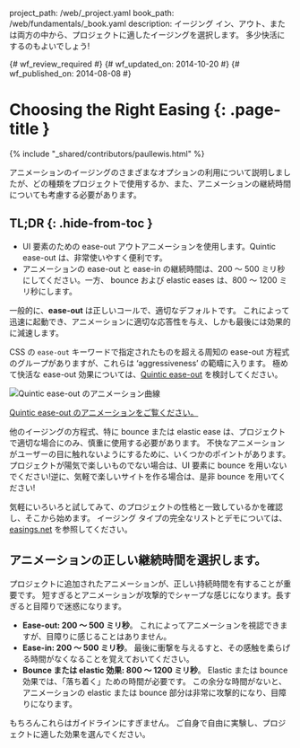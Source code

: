 project_path: /web/_project.yaml
book_path: /web/fundamentals/_book.yaml
description: イージング イン、アウト、または両方の中から、プロジェクトに適したイージングを選択します。 多少快活にするのもよいでしょう!

{# wf_review_required #}
{# wf_updated_on: 2014-10-20 #}
{# wf_published_on: 2014-08-08 #}

# Choosing the Right Easing {: .page-title }

{% include "_shared/contributors/paullewis.html" %}


アニメーションのイージングのさまざまなオプションの利用について説明しましたが、どの種類をプロジェクトで使用するか、また、アニメーションの継続時間についても考慮する必要があります。

## TL;DR {: .hide-from-toc }
- UI 要素のための ease-out アウトアニメーションを使用します。Quintic ease-out は、非常使いやすく便利です。
- アニメーションの ease-out と ease-in の継続時間は、200 ～ 500 ミリ秒にしてください。一方、 bounce および  elastic eases は、800 ～ 1200 ミリ秒にします。


一般的に、**ease-out** は正しいコールで、適切なデフォルトです。 これによって迅速に起動でき、アニメーションに適切な応答性を与え、しかも最後には効果的に減速します。

CSS の `ease-out` キーワードで指定されたものを超える周知の ease-out 方程式のグループがありますが、これらは ‘aggressiveness’ の範疇に入ります。 極めて快活な ease-out 効果については、[Quintic ease-out](http://easings.net/#easeOutQuint) を検討してください。

<img src="imgs/quintic-ease-out-markers.png" alt="Quintic ease-out のアニメーション曲線" style="max-width: 300px"/>

<a href="https://googlesamples.github.io/web-fundamentals/samples/../fundamentals/design-and-ui/animations/box-move-quintic-ease-out.html">Quintic ease-out のアニメーションをご覧ください。</a>

他のイージングの方程式、特に bounce または elastic ease は、プロジェクトで適切な場合にのみ、慎重に使用する必要があります。 不快なアニメーションがユーザーの目に触れないようにするために、いくつかのポイントがあります。 プロジェクトが陽気で楽しいものでない場合は、UI 要素に bounce を用いないでください!逆に、気軽で楽しいサイトを作る場合は、是非 bounce を用いてください!

気軽にいろいろと試してみて、のプロジェクトの性格と一致しているかを確認し、そこから始めます。 イージング タイプの完全なリストとデモについては、 [easings.net](http://easings.net) を参照してください。

## アニメーションの正しい継続時間を選択します。

プロジェクトに追加されたアニメーションが、正しい持続時間を有することが重要です。 短すぎるとアニメーションが攻撃的でシャープな感じになります。長すぎると目障りで迷惑になります。

* **Ease-out: 200 ～ 500 ミリ秒**。 これによってアニメーションを視認できますが、目障りに感じることはありません。
* **Ease-in: 200 ～ 500 ミリ秒**。 最後に衝撃を与えるすと、その感触を柔らげる時間がなくなることを覚えておいてください。
* **Bounce または elastic 効果: 800 ～ 1200 ミリ秒**。 Elastic または bounce 効果では、「落ち着く」ための時間が必要です。 この余分な時間がないと、アニメーションの elastic または bounce 部分は非常に攻撃的になり、目障りになります。

もちろんこれらはガイドラインにすぎません。 ご自身で自由に実験し、プロジェクトに適した効果を選んでください。


